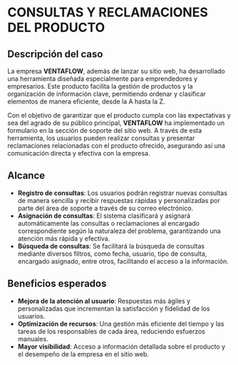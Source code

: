 # CONSULTAS Y RECLAMACIONES DEL PRODUCTO

## Descripción del caso

La empresa **VENTAFLOW**, además de lanzar su sitio web, ha desarrollado una herramienta diseñada especialmente para emprendedores y empresarios. Este producto facilita la gestión de productos y la organización de información clave, permitiendo ordenar y clasificar elementos de manera eficiente, desde la A hasta la Z.

Con el objetivo de garantizar que el producto cumpla con las expectativas y sea del agrado de su público principal, **VENTAFLOW** ha implementado un formulario en la sección de soporte del sitio web. A través de esta herramienta, los usuarios pueden realizar consultas y presentar reclamaciones relacionadas con el producto ofrecido, asegurando así una comunicación directa y efectiva con la empresa.

## Alcance

- **Registro de consultas**: Los usuarios podrán registrar nuevas consultas de manera sencilla y recibir respuestas rápidas y personalizadas por parte del área de soporte a través de su correo electrónico.
- **Asignación de consultas**: El sistema clasificará y asignará automáticamente las consultas o reclamaciones al encargado correspondiente según la naturaleza del problema, garantizando una atención más rápida y efectiva.
- **Búsqueda de consultas**: Se facilitará la búsqueda de consultas mediante diversos filtros, como fecha, usuario, tipo de consulta, encargado asignado, entre otros, facilitando el acceso a la información.

## Beneficios esperados

- **Mejora de la atención al usuario**: Respuestas más ágiles y personalizadas que incrementan la satisfacción y fidelidad de los usuarios.
- **Optimización de recursos**: Una gestión más eficiente del tiempo y las tareas de los responsables de cada área, reduciendo esfuerzos manuales.
- **Mayor visibilidad**: Acceso a información detallada sobre el producto y el desempeño de la empresa en el sitio web.

